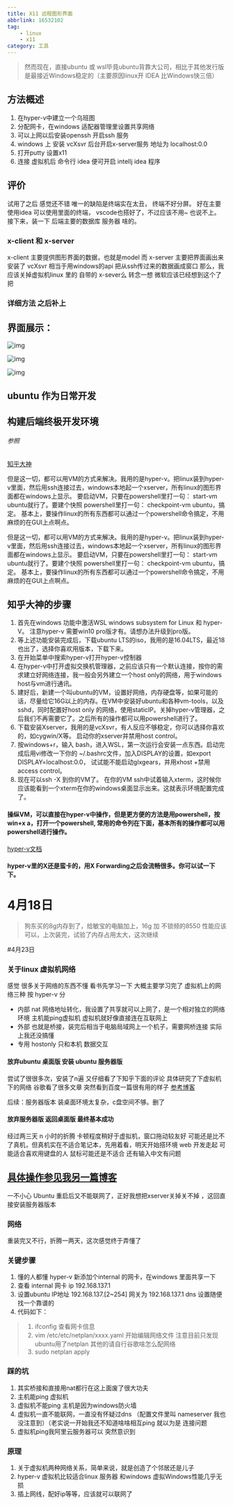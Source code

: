 ```yaml
---
title: X11 远程图形界面
abbrlink: 16532102
tag: 
    - linux 
    - x11
category: 工具
---
```


> 然而现在，直接ubuntu 或 wsl毕竟ubuntu背靠大公司，相比于其他发行版是最接近Windows稳定的（主要原因linux开 IDEA 比Windows快三倍）

## 方法概述

1. 在hyper-v中建立一个乌班图
2. 分配网卡，在windows 适配器管理里设置共享网络
3. 可以上网以后安装openssh 开启ssh 服务
4. windows 上 安装 vcXsvr 后台开启x-server服务 地址为 localhost:0.0
5. 打开putty 设置x11
6. 连接 虚拟机后 命令行 idea 便可开启 intellj idea 程序

## 评价

试用了之后 感觉还不错
唯一的缺陷是终端实在太丑，
终端不好分屏。
好在主要使用idea 可以使用里面的终端，
vscode也搭好了，不过应该不用~ 也说不上。
接下来，装一下 后端主要的数据库 服务器 啥的。

### x-client 和 x-server

x-client 主要提供图形界面的数据，也就是model
而 x-server 主要把界面画出来 安装了 vcXsvr 相当于用windows的api 把从ssh传过来的数据画成窗口
那么，我应该关掉虚拟机linux 里的 自带的 x-sever么
转念一想 微软应该已经想到这个了把

### 详细方法 之后补上

## 界面展示：

![img](https://upload-images.jianshu.io/upload_images/17389857-15be1274f6f776cf.png?imageMogr2/auto-orient/strip%7CimageView2/2/w/1240)

![img](https://upload-images.jianshu.io/upload_images/17389857-51ec76b5b0d50f48.png?imageMogr2/auto-orient/strip%7CimageView2/2/w/1240)

![img](https://upload-images.jianshu.io/upload_images/17389857-e0b557d1cfc6a1ab.png?imageMogr2/auto-orient/strip%7CimageView2/2/w/1240)

## ubuntu 作为日常开发

## 构建后端终极开发环境

###### 参照

[知乎大神](https://www.zhihu.com/question/30816866/answer/427750976)

但是这一切，都可以用VM的方式来解决。我用的是hyper-v。把linux装到hyper-v里面，然后用ssh连接过去，windows本地起一个xserver，所有linux的图形界面都在windows上显示。 要启动VM，只要在powershell里打一句： start-vm ubuntu就行了。要建个快照 powershell里打一句： checkpoint-vm ubuntu，搞定。 基本上，要操作linux的所有东西都可以通过一个powershell命令搞定，不用麻烦的在GUI上点啊点。

但是这一切，都可以用VM的方式来解决。我用的是hyper-v。把linux装到hyper-v里面，然后用ssh连接过去，windows本地起一个xserver，所有linux的图形界面都在windows上显示。 要启动VM，只要在powershell里打一句： start-vm ubuntu就行了。要建个快照 powershell里打一句： checkpoint-vm ubuntu，搞定。 基本上，要操作linux的所有东西都可以通过一个powershell命令搞定，不用麻烦的在GUI上点啊点。

## 知乎大神的步骤

1. 首先在windows 功能中激活WSL windows subsystem for Linux 和 hyper-V。 注意hyper-v 需要win10 pro版才有。请想办法升级到pro版。
2. 等上述功能安装完成后，下载ubuntu LTS的iso，我用的是16.04LTS，最近18也出了，选择你喜欢用版本，下载下来。
3. 在开始菜单中搜索hyper-v打开hyper-v控制器
4. 在hyper-v中打开虚拟交换机管理器，之前应该只有一个默认连接，按你的需求建立好网络连接，我一般会另外建立一个host only的网络，用于windows host与vm进行通讯。
5. 建好后，新建一个叫ubuntu的VM，设置好网络，内存硬盘等，如果可能的话，尽量给它16G以上的内存。在VM中安装好ubuntu和各种vm-tools，以及sshd，同时配置好host only 的网络，使用staticIP。关掉hyper-v管理器，之后我们不再需要它了。之后所有的操作都可以用powershell进行了。
6. 下载安装Xserver，我用的是vcXsvr，有人反应不够稳定，你可以选择你喜欢的，如cygwin/X等。 启动你的xserver并禁用host control。
7. 按windows+r，输入 bash，进入WSL，第一次运行会安装一点东西。启动完成后用vi修改一下你的 ~/.bashrc文件，加入DISPLAY的设置，如export DISPLAY=localhost:0.0， 试试能不能启动glxgears，并用xhost +禁用access control。
8. 现在可以ssh -X 到你的VM了。 在你的VM ssh中试着输入xterm，这时候你应该能看到一个xterm在你的windows桌面显示出来。这就表示环境配置完成了。

#### 操纵VM，可以直接在hyper-v中操作，但是更方便的方法是用powershell，按win+x a，打开一个powershell, 常用的命令列在下面，基本所有的操作都可以用powershell进行操作。

[hyper-v文档](https://docs.microsoft.com/en-us/powershell/module/hyper-v/?view=win10-ps)

#### hyper-v里的X还是蛮卡的，用X Forwarding之后会流畅很多。你可以试一下下。

# 4月18日

> 狗东买的8g内存到了，给敏宝的电脑加上，16g 加 不锁频的8550 性能应该可以，上次装完，试验了内存占用太大，这次继续

\#4月23日

### 关于linux 虚拟机网络

感觉 很多关于网络的东西不懂 看书先学习一下
大概主要学习完了
虚拟机上的网络三种
按 hyper-v 分

- 内部 nat 网络地址转化，我设置了共享就可以上网了，是一个相对独立的网络环境 主机能ping虚拟机 虚拟机就好像直接连在互联网上
- 外部 也就是桥接，装完后相当于电脑局域网上一个机子，需要网桥连接 实际上我还没搞懂
- 专用 hostonly 只和本机 数据交互

#### 放弃ubuntu 桌面版 安装 ubuntu 服务器版

尝试了很很多次，安装了n遍 又仔细看了下知乎下面的评论 具体研究了下虚拟机下的网络
谷歌看了很多文章 突然看到百度一篇很有用的样子
[参考博客](https://www.cnblogs.com/autohome7390/p/7602588.html)

后续：服务器版本 装桌面环境太复杂，c盘空间不够。删了

#### 放弃服务器版 返回桌面版 最终基本成功

经过两三天 n 小时的折腾 卡顿程度稍好于虚拟机，窗口拖动较友好
可能还是比不了真机，但真机实在不适合笔记本，先用着看，明天开始搭环境 web 开发走起
可能适合喜欢用键盘的人 鼠标可能还是不适合 还有输入中文有问题

## [具体操作参见我另一篇博客](https://www.jianshu.com/p/49212662dcbf)

一不小心 Ubuntu 重启后又不能联网了，正好我想把xserver关掉关不掉
，这回直接安装服务器版本

### 网络

重装完又不行，折腾一两天，这次感觉终于弄懂了

### 关键步骤

1. 懂的人都懂 hyper-v 新添加个internal 的网卡，在windows 里面共享一下
2. 查看 internal 网卡 ip 192.168.137.1
3. 设置ubuntu IP地址 192.168.137.[2~254] 网关为 192.168.137.1 dns 设置随便找一个靠谱的
4. 代码如下：

> 1. ifconfig 查看网卡信息
> 2. vim /etc/etc/netplan/xxxx.yaml 开始编辑网络文件 注意目前只发现ubuntu用了netplan 其他的请自行谷歌啥怎么配网络
> 3. sudo netplan apply

### 踩的坑

1. 其实桥接和直接用nat都行在这上面废了很大功夫
2. 主机能ping 虚拟机
3. 虚拟机不能ping 主机是因为windows防火墙
4. 虚拟机一直不能联网，一直没有怀疑过dns （配置文件里叫 nameserver 我也没注意到）（老实说一开始我还不知道啥啥相互ping 就以为是 连接问题
5. 虚拟机ping我阿里云服务器可以 突然意识到

### 原理

1. 关于虚拟机两种网络关系，简单来说，就是创造了个邻居还是儿子
2. hyper-v 虚拟机比较适合linux 服务器 和windows 虚拟Windows性能几乎无损
3. 插上网线，配好ip等等，应该就可以联网了